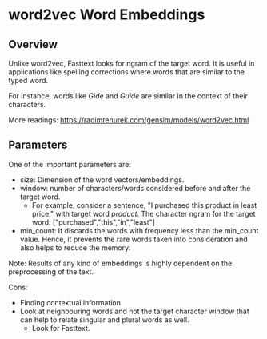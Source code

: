 # word2vec Word Embeddings

## Overview

Unlike word2vec, Fasttext looks for ngram of the target word.
It is useful in applications like spelling corrections where words that are similar to the typed word.

For instance, words like <em>Gide</em> and <em>Guide</em> are similar in the context of their characters.

More readings: https://radimrehurek.com/gensim/models/word2vec.html

## Parameters

One of the important parameters are:

* size: Dimension of the word vectors/embeddings. <br>
* window: number of characters/words considered before and after the target word.<br>
  * For example, consider a sentence, "I purchased this product in least price." with target word <em>product</em>.
    The character ngram for the target word: 
    ["purchased","this","in","least"]
* min_count: It discards the words with frequency less than the min_count value. Hence, it prevents the rare words taken into consideration and also helps to reduce the memory.

Note: Results of any kind of embeddings is highly dependent on the preprocessing of the text.

Cons:
* Finding contextual information
* Look at neighbouring words and not the target character window that can help to relate singular and plural words as well.
    * Look for Fasttext.